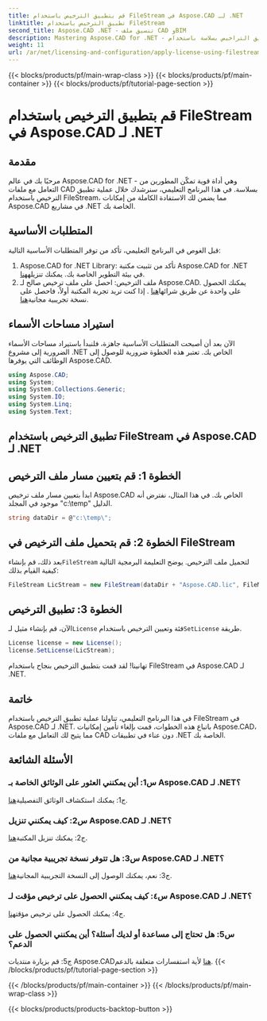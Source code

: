 ```yaml
---
title: قم بتطبيق الترخيص باستخدام FileStream في Aspose.CAD لـ .NET
linktitle: تطبيق الترخيص باستخدام FileStream
second_title: Aspose.CAD .NET - تنسيق ملف CAD وBIM
description: Mastering Aspose.CAD for .NET - تطبيق التراخيص بسلاسة باستخدام FileStream. استكشف الدليل المفصّل خطوة بخطوة واطلق العنان للإمكانات. التحميل الان!
weight: 11
url: /ar/net/licensing-and-configuration/apply-license-using-filestream/
---
```


{{< blocks/products/pf/main-wrap-class >}}
{{< blocks/products/pf/main-container >}}
{{< blocks/products/pf/tutorial-page-section >}}

# قم بتطبيق الترخيص باستخدام FileStream في Aspose.CAD لـ .NET

## مقدمة

مرحبًا بك في عالم Aspose.CAD for .NET - وهي أداة قوية تمكّن المطورين من التعامل مع ملفات CAD بسلاسة. في هذا البرنامج التعليمي، سنرشدك خلال عملية تطبيق الترخيص باستخدام FileStream، مما يضمن لك الاستفادة الكاملة من إمكانات Aspose.CAD في مشاريع .NET الخاصة بك.

## المتطلبات الأساسية

قبل الغوص في البرنامج التعليمي، تأكد من توفر المتطلبات الأساسية التالية:
1.  Aspose.CAD for .NET Library: تأكد من تثبيت مكتبة Aspose.CAD for .NET في بيئة التطوير الخاصة بك. يمكنك تنزيله[هنا](https://releases.aspose.com/cad/net/).
2.  ملف الترخيص: احصل على ملف ترخيص صالح لـ Aspose.CAD. يمكنك الحصول على واحدة عن طريق شرائها[هنا](https://purchase.aspose.com/buy) . إذا كنت تريد تجربة المكتبة أولاً، فاحصل على نسخة تجريبية مجانية[هنا](https://releases.aspose.com/).

## استيراد مساحات الأسماء

الآن بعد أن أصبحت المتطلبات الأساسية جاهزة، فلنبدأ باستيراد مساحات الأسماء الضرورية إلى مشروع .NET الخاص بك. تعتبر هذه الخطوة ضرورية للوصول إلى الوظائف التي يوفرها Aspose.CAD.
```csharp
using Aspose.CAD;
using System;
using System.Collections.Generic;
using System.IO;
using System.Linq;
using System.Text;
```

## تطبيق الترخيص باستخدام FileStream في Aspose.CAD لـ .NET

## الخطوة 1: قم بتعيين مسار ملف الترخيص

ابدأ بتعيين مسار ملف ترخيص Aspose.CAD الخاص بك. في هذا المثال، نفترض أنه موجود في المجلد "c:\temp\" الدليل.
```csharp
string dataDir = @"c:\temp\";
```

## الخطوة 2: قم بتحميل ملف الترخيص في FileStream

 بعد ذلك، قم بإنشاء`FileStream` لتحميل ملف الترخيص. يوضح التعليمة البرمجية التالية كيفية القيام بذلك:
```csharp
FileStream LicStream = new FileStream(dataDir + "Aspose.CAD.lic", FileMode.Open);
```

## الخطوة 3: تطبيق الترخيص

 الآن، قم بإنشاء مثيل لـ`License` فئة وتعيين الترخيص باستخدام`SetLicense` طريقة.
```csharp
License license = new License();
license.SetLicense(LicStream);
```

تهانينا! لقد قمت بتطبيق الترخيص بنجاح باستخدام FileStream في Aspose.CAD لـ .NET.

## خاتمة

في هذا البرنامج التعليمي، تناولنا عملية تطبيق الترخيص باستخدام FileStream في Aspose.CAD لـ .NET. باتباع هذه الخطوات، قمت بإلغاء تأمين إمكانيات Aspose.CAD، مما يتيح لك التعامل مع ملفات CAD دون عناء في تطبيقات .NET الخاصة بك.

## الأسئلة الشائعة

### س1: أين يمكنني العثور على الوثائق الخاصة بـ Aspose.CAD لـ .NET؟

 ج1: يمكنك استكشاف الوثائق التفصيلية[هنا](https://reference.aspose.com/cad/net/).

### س2: كيف يمكنني تنزيل Aspose.CAD لـ .NET؟

 ج2: يمكنك تنزيل المكتبة[هنا](https://releases.aspose.com/cad/net/).

### س3: هل تتوفر نسخة تجريبية مجانية من Aspose.CAD لـ .NET؟

 ج3: نعم، يمكنك الوصول إلى النسخة التجريبية المجانية[هنا](https://releases.aspose.com/).

### س٤: كيف يمكنني الحصول على ترخيص مؤقت لـ Aspose.CAD لـ .NET؟

 ج4: يمكنك الحصول على ترخيص مؤقت[هنا](https://purchase.aspose.com/temporary-license/).

### س5: هل تحتاج إلى مساعدة أو لديك أسئلة؟ أين يمكنني الحصول على الدعم؟

 ج5: قم بزيارة منتديات Aspose.CAD[هنا](https://forum.aspose.com/c/cad/19) لأية استفسارات متعلقة بالدعم.
{{< /blocks/products/pf/tutorial-page-section >}}

{{< /blocks/products/pf/main-container >}}
{{< /blocks/products/pf/main-wrap-class >}}

{{< blocks/products/products-backtop-button >}}
